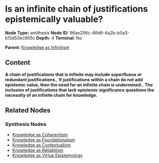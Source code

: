 # Is an infinite chain of justifications epistemically valuable?

**Node Type:** antithesis
**Node ID:** 96ae256c-46d6-4a2b-b0a3-b13d53ec605c
**Depth:** 4
**Terminal:** No

**Parent:** [Knowledge as Infinitism](knowledge-as-infinitism-synthesis-e836c62b-f499-4312-98ff-2781b0f1a63f.md)

## Content

**A chain of justifications that is infinite may include superfluous or redundant justifications.**, **If justifications within a chain do not add epistemic value, then the need for an infinite chain is undermined.**, **The inclusion of justifications that lack epistemic significance questions the necessity of an infinite chain for knowledge.**

## Related Nodes

### Synthesis Nodes

- [Knowledge as Coherentism](knowledge-as-coherentism-synthesis-180a5415-9d33-4649-b44e-5ead6a989900.md)
- [Knowledge as Foundationalism](knowledge-as-foundationalism-synthesis-bbbb991b-6c69-4810-9ac0-2b45c86b9807.md)
- [Knowledge as Contextualism](knowledge-as-contextualism-synthesis-6736b8bc-8757-4b02-844f-2e0a12c849b8.md)
- [Knowledge as Reliabilism](knowledge-as-reliabilism-synthesis-8e2b23de-0ce8-4e60-9457-83df6231cb41.md)
- [Knowledge as Virtue Epistemology](knowledge-as-virtue-epistemology-synthesis-8fce896c-9a57-4069-9ad1-921e83d5cc0d.md)
